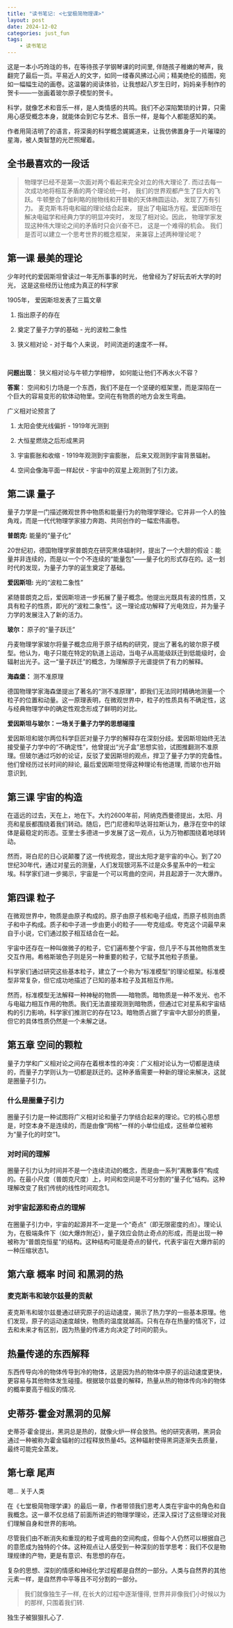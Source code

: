 ```yaml
---
title: "读书笔记: <七堂极简物理课>"
layout: post
date: 2024-12-02
categories: just_fun
tags:
    - 读书笔记
---
```





这是一本小巧玲珑的书，在等待孩子学钢琴课的时间里, 伴随孩子稚嫩的琴声，我翻完了最后一页。平易近人的文字，如同一缕春风拂过心间；精美绝伦的插图，宛如一幅幅生动的画卷。这温馨的阅读体验，让我想起八岁生日时，妈妈亲手制作的贺卡——一张画着玻尔原子模型的贺卡。

科学，就像艺术和音乐一样，是人类情感的共鸣。我们不必深陷繁琐的计算，只需用心感受概念本身，就能体会到它与艺术、音乐一样，是每个人都能感知的美。

作者用简洁明了的语言，将深奥的科学概念娓娓道来，让我仿佛置身于一片璀璨的星海，被人类智慧的光芒照耀着。

## 全书最喜欢的一段话
> 物理学已经不是第一次面对两个看起来完全对立的伟大理论了. 而过去每一次成功地将相互矛盾的两个理论统一时， 我们的世界观都产生了巨大的飞跃。牛顿整合了伽利略的抛物线和开普勒的天体椭圆运动， 发现了万有引力。 麦克斯韦将电和磁的理论结合起来， 提出了电磁场方程。爱因斯坦在解决电磁学和经典力学的明显冲突时， 发现了相对论。因此， 物理学家发现这种伟大理论之间的矛盾时只会兴奋不已， 这是一个难得的机会。 我们是否可以建立一个思考世界的概念框架， 来兼容上述两种理论呢？

## 第一课 最美的理论

少年时代的爱因斯坦曾读过一年无所事事的时光， 他曾经为了好玩去听大学的时光， 这是这些经历让他成为真正的科学家



1905年， 爱因斯坦发表了三篇文章

1. 指出原子的存在

2. 奠定了量子力学的基础 - 光的波粒二象性

3. 狭义相对论 - 对于每个人来说， 时间流逝的速度不一样。

   



**问题出现**： 狭义相对论与牛顿力学相悖， 如何能让他们不再水火不容？

**答案**： 空间和引力场是一个东西，我们不是在一个坚硬的框架里，而是深陷在一个巨大的容易变形的软体动物里。空间在有物质的地方会发生弯曲。

广义相对论预言了

1. 太阳会使光线偏折 - 1919年光测到

2. 大恒星燃烧之后形成黑洞

3. 宇宙膨胀和收缩 - 1919年观测到宇宙膨胀， 后来又观测到宇宙背景辐射。

4. 空间会像海平面一样起伏 - 宇宙中的双星上观测到了引力波。



## 第二课 量子

量子力学是一门描述微观世界中物质和能量行为的物理学理论。它并非一个人的独角戏，而是一代代物理学家接力奔跑、共同创作的一幅宏伟画卷。

**普朗克:** 能量的“量子化”

20世纪初，德国物理学家普朗克在研究黑体辐射时，提出了一个大胆的假设：能量并非连续的，而是以一个个不连续的“能量包”——量子化的形式存在的。这一划时代的发现，为量子力学的诞生奠定了基础。

**爱因斯坦:** 光的“波粒二象性”

紧随普朗克之后，爱因斯坦进一步拓展了量子概念。他提出光既具有波的性质，又具有粒子的性质，即光的“波粒二象性”。这一理论成功解释了光电效应，并为量子力学的发展注入了新的活力。

**玻尔：** 原子的“量子跃迁”

丹麦物理学家玻尔将量子概念应用于原子结构的研究，提出了著名的玻尔原子模型。他认为，电子只能在特定的轨道上运动，当电子从高能级跃迁到低能级时，会辐射出光子。这一“量子跃迁”的概念，为理解原子光谱提供了有力的解释。

**海森堡：** 测不准原理

德国物理学家海森堡提出了著名的“测不准原理”，即我们无法同时精确地测量一个粒子的位置和动量。这一原理表明，在微观世界中，粒子的性质具有不确定性，这与经典物理学中的确定性观念形成了鲜明的对比。

**爱因斯坦与玻尔：一场关于量子力学的思想碰撞**

爱因斯坦和玻尔两位科学巨匠对量子力学的解释存在深刻分歧。爱因斯坦始终无法接受量子力学中的“不确定性”，他曾提出“光子盒”思想实验，试图推翻测不准原理。但玻尔通过巧妙的论证，反驳了爱因斯坦的观点，捍卫了量子力学的完备性。他们曾经历过长时间的辩论, 最后爱因斯坦觉得这种理论有他道理, 而玻尔也开始意识到,



## 第三课 宇宙的构造

在遥远的过去，天在上，地在下。大约2600年前，阿纳克西曼德提出，太阳、月亮和星辰都围绕着我们转动。随后，巴门尼德和毕达哥拉斯认为，悬浮在空中的球体是最稳定的形态。亚里士多德进一步发展了这一观点，认为万物都围绕着地球转动。

然而，哥白尼的日心说颠覆了这一传统观念，提出太阳才是宇宙的中心。到了20世纪30年代，通过对星云的测量，人们发现银河系不过是众多星系中的一粒尘埃。科学家们进一步揭示，宇宙是一个可以弯曲的空间，并且起源于一次大爆炸。



## 第四课 粒子

在微观世界中，物质是由原子构成的。原子由原子核和电子组成，而原子核则由质子和中子构成。质子和中子进一步由更小的粒子——夸克组成。夸克这个词最早来自于小说，它们通过胶子相互结合在一起。

宇宙中还存在一种叫做微子的粒子，它们遍布整个宇宙，但几乎不与其他物质发生交互作用。希格斯玻色子则是另一种重要的粒子，它赋予其他粒子质量。

科学家们通过研究这些基本粒子，建立了一个称为“标准模型”的理论框架。标准模型非常复杂，但它成功地描述了已知的基本粒子及其相互作用。

然而，标准模型无法解释一种神秘的物质——暗物质。暗物质是一种不发光、也不与电磁力相互作用的物质。我们无法直接观测到暗物质，但通过它对星系和宇宙结构的引力影响，科学家们推测它的存在123。暗物质占据了宇宙中大部分的质量，但它的具体性质仍然是一个未解之谜。



## 第五章 空间的颗粒

量子力学和广义相对论之间存在着根本性的冲突：广义相对论认为一切都是连续的，而量子力学则认为一切都是跃迁的。这种矛盾需要一种新的理论来解决，这就是圈量子引力。

### 什么是圈量子引力

圈量子引力是一种试图将广义相对论和量子力学结合起来的理论。它的核心思想是，时空本身不是连续的，而是由像“网格”一样的小单位组成，这些单位被称为“量子化的时空”1。

### 对时间的理解

圈量子引力认为时间并不是一个连续流动的概念，而是由一系列“离散事件”构成的。在最小尺度（普朗克尺度）上，时间和空间是不可分割的“量子化”结构。这种理解改变了我们传统的线性时间观念1。

### 对宇宙起源和奇点的理解

在圈量子引力中，宇宙的起源并不一定是一个“奇点”（即无限密度的点）。理论认为，在极端条件下（如大爆炸附近），量子效应会防止奇点的形成，而是出现一种被称为“普朗克恒星”的结构。这种结构可能是奇点的替代，代表宇宙在大爆炸前的一种压缩状态1。





## 第六章 概率 时间 和黑洞的热

### 麦克斯韦和玻尔兹曼的贡献
麦克斯韦和玻尔兹曼通过研究原子的运动速度，揭示了热力学的一些基本原理。他们发现，原子的运动速度越快，物质的温度就越高。只有在存在热量的情况下，过去和未来才有区别，因为热量的传递方向决定了时间的箭头。

## 热量传递的东西解释

东西传导向冷的物体传导到冷的物体，这是因为热的物体中原子的运动速度更快，更容易与其他物体发生碰撞。根据玻尔兹曼的解释，热量从热的物体传向冷的物体的概率要高于相反的情况.

## 史蒂芬·霍金对黑洞的见解

史蒂芬·霍金提出，黑洞总是热的，就像火炉一样会放热。他的研究表明，黑洞会通过一种被称为霍金辐射的过程释放热量45。这种辐射使得黑洞逐渐失去质量，最终可能完全蒸发。



## 第七章 尾声

嗯... 关于人类


在《七堂极简物理学课》的最后一章，作者带领我们思考人类在宇宙中的角色和自我概念。这一章不仅总结了前面所讲述的物理学理论，还深入探讨了这些理论对我们理解自身和世界的影响。

尽管我们由不断消失和重现的粒子或弯曲的空间构成，但每个人仍然可以根据自己的意愿成为独特的个体。这种观点让人感受到一种深刻的哲学思考：我们不仅是物理规律的产物，更是有意识、有思想的存在。

复杂的思想、深刻的情感和神经化学过程都是自然的一部分。人类与自然界的其他元素一样，是自然界中平等且不可分割的一部分。


> 我们就像独生子一样, 在长大的过程中逐渐懂得, 世界并非像我们小时候以为的那样, 只围着我们转.



独生子被狠狠扎心了.



